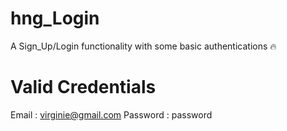 # hng_Login
A Sign_Up/Login functionality with some basic authentications :fire:

# Valid Credentials
Email : virginie@gmail.com
Password : password
